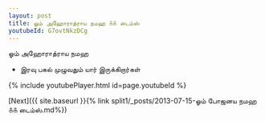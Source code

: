 ```yaml
---
layout: post
title: ஓம் அஹோராத்ராய நமஹ ௧௧ டைம்ஸ்
youtubeId: G7ovtNkzDCg
---
```

 
 
 ஓம் அஹோராத்ராய நமஹ  
 
 -  இரவு பகல் முழுவதும் யார் இருக்கிறார்கள் 
 
  
 
  
 
 
 
 
 
 


{% include youtubePlayer.html id=page.youtubeId %}
 
[Next]({{ site.baseurl }}{% link  split1/_posts/2013-07-15-ஓம் போஜனய நமஹ ௧௧ டைம்ஸ்.md%})
 
